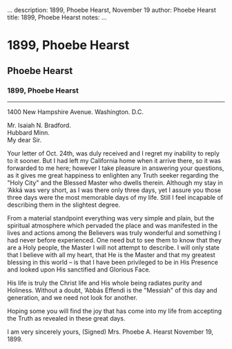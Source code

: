 ...
description: 1899, Phoebe Hearst, November 19
author: Phoebe Hearst  
title: 1899, Phoebe Hearst 
notes:
...


# 1899, Phoebe Hearst  
## Phoebe Hearst  
### 1899, Phoebe Hearst  

------
 

1400 New Hampshire Avenue. Washington. D.C.  

Mr. Isaiah N. Bradford.<br>
  Hubbard Minn.<br>
  My dear Sir.  

Your letter of Oct. 24th, was duly received and I regret my inability to reply to it sooner. But I had left my California home when it arrive there, so it was forwarded to me here; however I take pleasure in answering your questions, as it gives me great happiness to enlighten any Truth seeker regarding the "Holy City" and the Blessed Master who dwells therein.
Although my stay in ‘Akká was very short, as I was there only three days, yet I assure you those three days were the most memorable days of my life. Still I feel incapable of describing them in the slightest degree.  

From a material standpoint everything was very simple and plain, but the spiritual atmosphere which pervaded the place and was manifested in the lives and actions among the Believers was truly wonderful and something I had never before experienced. One need but to see them to know that they are a Holy people, the Master I will not attempt to describe. I will only state that I believe with all my heart, that He is the Master and that my greatest blessing in this world – is that I have been privileged to be in His Presence and looked upon His sanctified and Glorious Face.  

His life is truly the Christ life and His whole being radiates purity and Holiness.  Without a doubt,  ‘Abbás Effendi is the "Messiah" of this day and generation, and we need not look for another.  

Hoping some you will find the joy that has come into my life from accepting the Truth as revealed in these great days.  

I am very
 sincerely yours,
 (Signed) Mrs. Phoebe A. Hearst
 November 19, 1899.  
 
 
 
 
 
 
